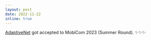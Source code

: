 ```yaml
---
layout: post
date: 2022-11-22
inline: true
---
```


[AdaptiveNet](https://arxiv.org/abs/2303.07129) got accepted to MobiCom 2023 (Summer Round). :sparkles::sparkles::sparkles: